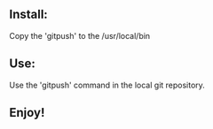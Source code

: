 Install:
---------

Copy the 'gitpush' to the /usr/local/bin

Use:
-----

Use the 'gitpush' command in the local git repository.

Enjoy!
------ 

